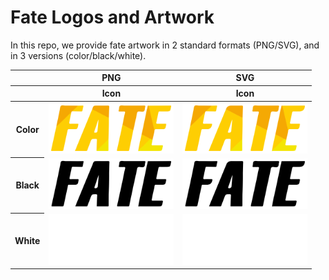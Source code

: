 # Fate Logos and Artwork 
In this repo, we provide fate artwork in 2 standard formats (PNG/SVG), and in 3 versions (color/black/white). 

<table class="logos-table">
	<thead>
		<tr>
			<th></th>
			<th colspan="1">PNG</th>
			<th colspan="1">SVG</th>
		</tr>
		<tr>
			<th></th>
			<th>Icon</th>
			<th>Icon</th>
		</tr>
	</thead>	
    <tbody>
		  <tr>
			  <th>Color</th>
			  <td><a href="color/fate-color.png"><img src="color/fate-color.png" width="200"></a></td>
			  <td><a href="color/fate-color.svg"><img src="color/fate-color.svg" width="200"></a></td>
		  </tr>
    <tr>
     <th>Black</th>
			<td><a href="black/fate-black.png"><img src="black/fate-black.png" width="200"></a></td>
			<td><a href="black/fate-black.svg"><img src="black/fate-black.svg" width="200"></a></td>
		</tr>
      <tr>
			<th>White</th>
			<td><a href="white/fate-white.png"><img src="white/fate-white.png" width="200"></a></td>
			<td><a href="white/fate-color.svg"><img src="white/fate-white.svg" width="200"></a></td>
		</tr>
	</tbody>	
</table>

